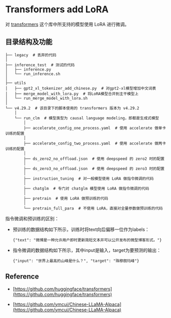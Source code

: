 # Transformers add LoRA

对 [transformers](https://github.com/huggingface/transformers) 这个库中所支持的模型使用 LoRA 进行微调。

## 目录结构及功能

```
├── legacy  # 丢弃的代码
│
├── inference_test  # 测试的代码
│   ├── inference.py
│   └── run_inference.sh
│
├── utils
│   ├── gpt2_xl_tokenizer_add_chinese.py  # 对gpt2-xl模型增加中文词表
│   ├── merge_model_with_lora.py  # 将LoRA模型合并到主干模型上
│   └── run_merge_model_with_lora.sh
│
└── v4.29.2  # 该目录下的脚本使用的 transformers 版本为 v4.29.2
    │
    └── run_clm  # 模型类型为 causal language modeling，即都是生成式模型
        │
        ├── accelerate_config_one_process.yaml  # 使用 accelerate 做单卡训练的配置
        │
        ├── accelerate_config_two_process.yaml  # 使用 accelerate 做两卡训练的配置
        │
        ├── ds_zero2_no_offload.json  # 使用 deepspeed 的 zero2 时的配置
        │
        ├── ds_zero3_no_offload.json  # 使用 deepspeed 的 zero3 时的配置
        │
        ├── instruction_tuning  # 对一般模型使用 LoRA 做指令微调的代码
        │
        ├── chatglm  # 专门对 chatglm 模型使用 LoRA 做指令微调的代码
        │
        ├── pretrain  # 使用 LoRA 做预训练的代码
        │
        └── pretrain_full_para  # 不使用 LoRA，直接对全量参数做预训练的代码
```

指令微调和预训练的区别：

* 预训练的数据结构如下所示，训练时将text向后偏移一位作为labels：

    ```
    {"text": "微博是一种允许用户即时更新简短文本并可以公开发布的微型博客形式。"}
    ```

* 指令微调的数据结构如下所示，其中input是输入，target为要预测的输出：

    ```
    {"input": "世界上最高的山峰是什么？", "target": "珠穆朗玛峰"}
    ```

## Reference

* [https://github.com/huggingface/transformers](https://github.com/huggingface/transformers)

* [https://github.com/ymcui/Chinese-LLaMA-Alpaca](https://github.com/ymcui/Chinese-LLaMA-Alpaca)
